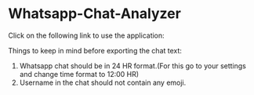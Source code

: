 # Whatsapp-Chat-Analyzer

Click on the following link to use the application:

Things to keep in mind before exporting the chat text:


1. Whatsapp chat should be in 24 HR format.(For this go to your settings and change time format to 12:00 HR)
2. Username in the chat should not contain any emoji.

